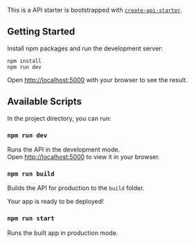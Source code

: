 This is a API starter is bootstrapped with [`create-api-starter`](https://www.npmjs.com/package/create-api-starter).

## Getting Started

Install npm packages and run the development server:

```
npm install
npm run dev
```

Open [http://localhost:5000](http://localhost:5000) with your browser to see the result.

## Available Scripts

In the project directory, you can run:

### `npm run dev`

Runs the API in the development mode.\
Open [http://localhost:5000](http://localhost:5000) to view it in your browser.

### `npm run build`

Builds the API for production to the `build` folder.

Your app is ready to be deployed!

### `npm run start`

Runs the built app in production mode.
